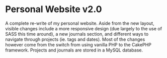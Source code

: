 #  Personal Website v2.0

A complete re-write of my personal website. Aside from the new layout, visible changes include a more responsive design (due largely to the use of SASS this time around), a new journals section, and different ways to navigate through projects (ie. tags and dates). Most of the changes however come from the switch from using vanilla PHP to the CakePHP framework. Projects and journals are stored in a MySQL database.
